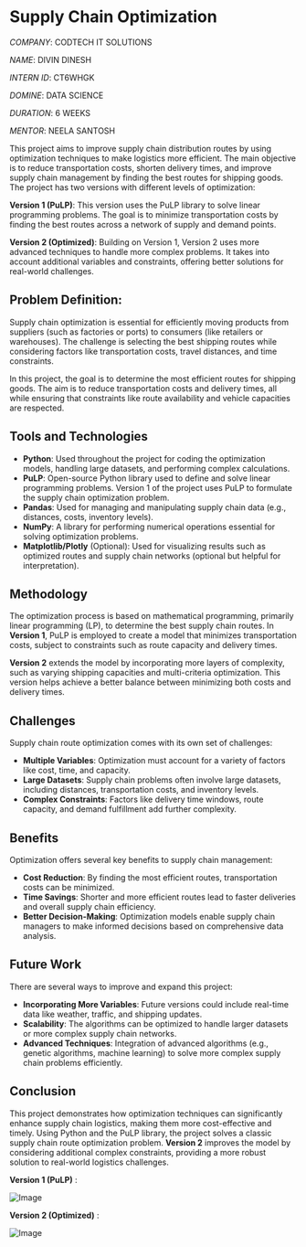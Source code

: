 # Supply Chain Optimization

*COMPANY*: CODTECH IT SOLUTIONS

*NAME*: DIVIN DINESH

*INTERN ID*: CT6WHGK

*DOMINE*: DATA SCIENCE

*DURATION*: 6 WEEKS

*MENTOR*: NEELA SANTOSH

This project aims to improve supply chain distribution routes by using optimization techniques to make logistics more efficient. The main objective is to reduce transportation costs, shorten delivery times, and improve supply chain management by finding the best routes for shipping goods. The project has two versions with different levels of optimization:

**Version 1 (PuLP)**: This version uses the PuLP library to solve linear programming problems. The goal is to minimize transportation costs by finding the best routes across a network of supply and demand points.

**Version 2 (Optimized)**: Building on Version 1, Version 2 uses more advanced techniques to handle more complex problems. It takes into account additional variables and constraints, offering better solutions for real-world challenges.

## Problem Definition: 

Supply chain optimization is essential for efficiently moving products from suppliers (such as factories or ports) to consumers (like retailers or warehouses). The challenge is selecting the best shipping routes while considering factors like transportation costs, travel distances, and time constraints.

In this project, the goal is to determine the most efficient routes for shipping goods. The aim is to reduce transportation costs and delivery times, all while ensuring that constraints like route availability and vehicle capacities are respected.

## Tools and Technologies

- **Python**: Used throughout the project for coding the optimization models, handling large datasets, and performing complex calculations.
- **PuLP**: Open-source Python library used to define and solve linear programming problems. Version 1 of the project uses PuLP to formulate the supply chain optimization problem.
- **Pandas**: Used for managing and manipulating supply chain data (e.g., distances, costs, inventory levels).
- **NumPy**: A library for performing numerical operations essential for solving optimization problems.
- **Matplotlib/Plotly** (Optional): Used for visualizing results such as optimized routes and supply chain networks (optional but helpful for interpretation).

## Methodology

The optimization process is based on mathematical programming, primarily linear programming (LP), to determine the best supply chain routes. In **Version 1**, PuLP is employed to create a model that minimizes transportation costs, subject to constraints such as route capacity and delivery times.

**Version 2** extends the model by incorporating more layers of complexity, such as varying shipping capacities and multi-criteria optimization. This version helps achieve a better balance between minimizing both costs and delivery times.

## Challenges

Supply chain route optimization comes with its own set of challenges:

- **Multiple Variables**: Optimization must account for a variety of factors like cost, time, and capacity.
- **Large Datasets**: Supply chain problems often involve large datasets, including distances, transportation costs, and inventory levels.
- **Complex Constraints**: Factors like delivery time windows, route capacity, and demand fulfillment add further complexity.

## Benefits

Optimization offers several key benefits to supply chain management:

- **Cost Reduction**: By finding the most efficient routes, transportation costs can be minimized.
- **Time Savings**: Shorter and more efficient routes lead to faster deliveries and overall supply chain efficiency.
- **Better Decision-Making**: Optimization models enable supply chain managers to make informed decisions based on comprehensive data analysis.

## Future Work

There are several ways to improve and expand this project:

- **Incorporating More Variables**: Future versions could include real-time data like weather, traffic, and shipping updates.
- **Scalability**: The algorithms can be optimized to handle larger datasets or more complex supply chain networks.
- **Advanced Techniques**: Integration of advanced algorithms (e.g., genetic algorithms, machine learning) to solve more complex supply chain problems efficiently.

## Conclusion

This project demonstrates how optimization techniques can significantly enhance supply chain logistics, making them more cost-effective and timely. Using Python and the PuLP library, the project solves a classic supply chain route optimization problem. **Version 2** improves the model by considering additional complex constraints, providing a more robust solution to real-world logistics challenges.

**Version 1 (PuLP)** :




![Image](https://github.com/user-attachments/assets/2fcca81f-b2b8-40a9-baa4-bfadc9df5182)

**Version 2 (Optimized)** : 




![Image](https://github.com/user-attachments/assets/fc429340-0f66-418b-acb4-f82756ee8db4)

